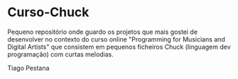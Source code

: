 # Curso-Chuck

Pequeno repositório onde guardo os projetos que mais gostei de desenvolver no contexto do curso online "Programming for Musicians and Digital Artists" que consistem em pequenos ficheiros Chuck (linguagem  dev programação) com curtas melodias.

Tiago Pestana
